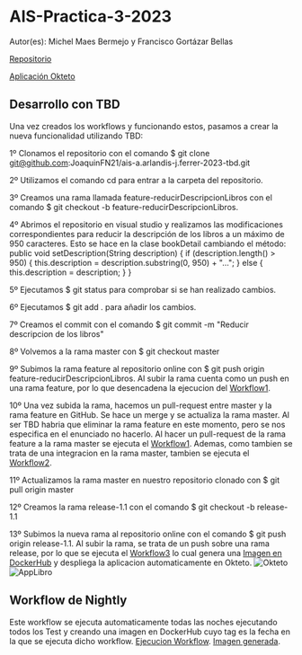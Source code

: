 # AIS-Practica-3-2023

Autor(es): Michel Maes Bermejo y Francisco Gortázar Bellas

[Repositorio](https://github.com/JoaquinFN21/ais-a.arlandis-j.ferrer-2023-tbd)

[Aplicación Okteto](https://books-reviewer-tbd-joaquinfn21.cloud.okteto.net/)

## Desarrollo con TBD

Una vez creados los workflows y funcionando estos, pasamos a crear la nueva funcionalidad utilizando TBD:

1º Clonamos el repositorio con el comando $ git clone git@github.com:JoaquinFN21/ais-a.arlandis-j.ferrer-2023-tbd.git

2º Utilizamos el comando cd para entrar a la carpeta del repositorio.

3º Creamos una rama llamada feature-reducirDescripcionLibros con el comando $ git checkout -b feature-reducirDescripcionLibros.

4º Abrimos el repositorio en visual studio y realizamos las modificaciones correspondientes para reducir la descripción de los libros a un máximo de 950               caracteres. Esto se hace en la clase bookDetail cambiando el método:
   public void setDescription(String description) {
        if (description.length() > 950) {
            this.description = description.substring(0, 950) + "...";
        } else {
            this.description = description;
        }
    }
    
5º Ejecutamos $ git status para comprobar si se han realizado cambios.

6º Ejecutamos $ git add . para añadir los cambios.

7º Creamos el commit con el comando $ git commit -m "Reducir descripcion de los libros"

8º Volvemos a la rama master con $ git checkout master

9º Subimos la rama feature al repositorio online con $ git push origin feature-reducirDescripcionLibros. Al subir la rama cuenta como un push en una rama feature, 
   por lo que desencadena la ejecucion del [Workflow1](https://github.com/JoaquinFN21/ais-a.arlandis-j.ferrer-2023-tbd/actions/runs/5336335801).

10º Una vez subida la rama, hacemos un pull-request entre master y la rama feature en GitHub. Se hace un merge y se actualiza la rama master. Al ser TBD habria que     eliminar la rama feature en este momento, pero se nos especifica en el enunciado no hacerlo. Al hacer un pull-request de la rama feature a la rama master se        ejecuta el [Workflow1](https://github.com/JoaquinFN21/ais-a.arlandis-j.ferrer-2023-tbd/actions/runs/5336344126). Ademas, como tambien se trata de una               integracion en la rama master, tambien se ejecuta el [Workflow2](https://github.com/JoaquinFN21/ais-a.arlandis-j.ferrer-2023-tbd/actions/runs/5336346659).

11º Actualizamos la rama master en nuestro repositorio clonado con $ git pull origin master

12º Creamos la rama release-1.1 con el comando $ git checkout -b release-1.1

13º Subimos la nueva rama al repositorio online con el comando $ git push origin release-1.1. Al subir la rama, se trata de un push sobre una rama release, por lo que se ejecuta el [Workflow3](https://github.com/JoaquinFN21/ais-a.arlandis-j.ferrer-2023-tbd/actions/runs/5336361627) lo cual genera una [Imagen en DockerHub](https://hub.docker.com/layers/repo2001/books-reviewer/b29015ddef9b15b47ce9e270c752b1b168f58d07/images/sha256-2b3c261f24b69d064e7b0bd45ff23aeaf3636de3f5fb36041e6ee36ecd17b1f4?context=explore) y despliega la aplicacion automaticamente en Okteto.
![Okteto](https://github.com/JoaquinFN21/ais-a.arlandis-j.ferrer-2023-tbd/assets/120312771/dd330459-c0db-4847-8217-a7c04a787a76)
![AppLibro](https://github.com/JoaquinFN21/ais-a.arlandis-j.ferrer-2023-tbd/assets/120312771/4120619c-85a1-4baa-8c3b-a3baf816fec1)

## Workflow de Nightly
Este workflow se ejecuta automaticamente todas las noches ejecutando todos los Test y creando una imagen en DockerHub cuyo tag es la fecha en la que se ejecuta dicho workflow.
[Ejecucion Workflow](https://github.com/JoaquinFN21/ais-a.arlandis-j.ferrer-2023-tbd/actions/runs/5340575016).
[Imagen generada](https://hub.docker.com/layers/repo2001/books-reviewer/dev-20230622.012523/images/sha256-2b3c261f24b69d064e7b0bd45ff23aeaf3636de3f5fb36041e6ee36ecd17b1f4?context=explore).
